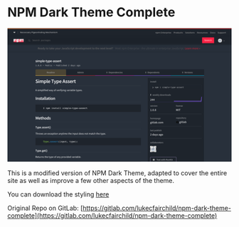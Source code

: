 # NPM Dark Theme Complete

![Screenshot of the NPM website with this darkmode theme](images/screenshot.png)

This is a modified version of NPM Dark Theme, adapted to cover the entire site as well as improve a few other aspects of the theme.

You can download the styling [here](https://userstyles.org/styles/169643/npm-dark-theme-complete)

Original Repo on GitLab: [https://gitlab.com/lukecfairchild/npm-dark-theme-complete](https://gitlab.com/lukecfairchild/npm-dark-theme-complete)
